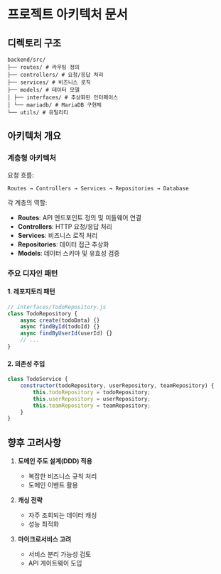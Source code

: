 # 프로젝트 아키텍처 문서

## 디렉토리 구조

```
backend/src/
├── routes/ # 라우팅 정의
├── controllers/ # 요청/응답 처리
├── services/ # 비즈니스 로직
├── models/ # 데이터 모델
│ ├── interfaces/ # 추상화된 인터페이스
│ └── mariadb/ # MariaDB 구현체
└── utils/ # 유틸리티
```

## 아키텍처 개요

### 계층형 아키텍처
요청 흐름:
```
Routes → Controllers → Services → Repositories → Database
```
각 계층의 역할:
- **Routes**: API 엔드포인트 정의 및 미들웨어 연결
- **Controllers**: HTTP 요청/응답 처리
- **Services**: 비즈니스 로직 처리
- **Repositories**: 데이터 접근 추상화
- **Models**: 데이터 스키마 및 유효성 검증

### 주요 디자인 패턴

#### 1. 레포지토리 패턴

```javascript
// interfaces/TodoRepository.js
class TodoRepository {
    async create(todoData) {}
    async findById(todoId) {}
    async findByUserId(userId) {}
    // ...
}
```
#### 2. 의존성 주입

```javascript
class TodoService {
    constructor(todoRepository, userRepository, teamRepository) {
        this.todoRepository = todoRepository;
        this.userRepository = userRepository;
        this.teamRepository = teamRepository;
    }
}
```

## 향후 고려사항

1. **도메인 주도 설계(DDD) 적용**
   - 복잡한 비즈니스 규칙 처리
   - 도메인 이벤트 활용

2. **캐싱 전략**
   - 자주 조회되는 데이터 캐싱
   - 성능 최적화

3. **마이크로서비스 고려**
   - 서비스 분리 가능성 검토
   - API 게이트웨이 도입